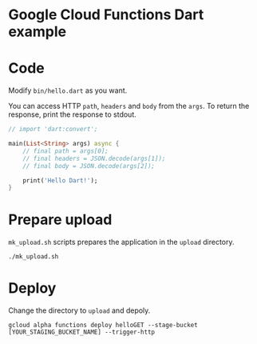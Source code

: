 # Google Cloud Functions Dart example

# Code

Modify `bin/hello.dart` as you want.

You can access HTTP `path`, `headers` and `body` from the `args`. To return the response, print the response to stdout.

```dart
// import 'dart:convert';

main(List<String> args) async {
    // final path = args[0];
    // final headers = JSON.decode(args[1]);
    // final body = JSON.decode(args[2]);

    print('Hello Dart!');
}
```

# Prepare upload

`mk_upload.sh` scripts prepares the application in the `upload` directory.

```
./mk_upload.sh
```

# Deploy

Change the directory to `upload` and depoly.

```
gcloud alpha functions deploy helloGET --stage-bucket [YOUR_STAGING_BUCKET_NAME] --trigger-http
```

